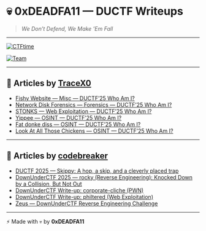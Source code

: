# 💀 0xDEADFA11 — DUCTF Writeups

> *We Don’t Defend, We Make ’Em Fall*

---

[![CTFtime](https://img.shields.io/badge/CTFtime-active-blue)](https://ctftime.org/team/379715) 

[![Team](https://img.shields.io/badge/Team-0xDEADFA11-red)](#)  

---

## 📘 Articles by [TraceX0](https://medium.com/@TraceX0/list/ductf-2025-writeups-by-tracex0-d77fc176214c)

- [Fishy Website — Misc — DUCTF’25 Who Am I?](https://medium.com/@TraceX0/fishy-website-misc-ductf25-who-am-i-35e4b893ad83)  
- [Network Disk Forensics — Forensics — DUCTF’25 Who Am I?](https://medium.com/@TraceX0/network-disk-forensics-forensics-ductf25-who-am-i-8f6307d889be)  
- [STONKS — Web Exploitation — DUCTF’25 Who Am I?](https://medium.com/@TraceX0/stonks-web-exploitation-ductf25-who-am-i-c31385c92cf7)  
- [Yippee — OSINT — DUCTF’25 Who Am I?](https://medium.com/@TraceX0/yippee-osint-ductf25-who-am-i-c69da8de91c7)  
- [Fat donke diss — OSINT — DUCTF’25 Who Am I?](https://medium.com/@TraceX0/fat-donke-diss-osint-ductf25-who-am-i-14bfa6443935)  
- [Look At All Those Chickens — OSINT — DUCTF’25 Who Am I?](https://medium.com/@TraceX0/look-at-all-those-chickens-osint-ductf25-who-am-i-99323f62e7a3)  

---

## 📘 Articles by [codebreaker](https://medium.com/@akash.gupta.contact)

- [DUCTF 2025 — Skippy: A hop, a skip, and a cleverly placed trap](https://medium.com/@akash.gupta.contact/ductf-2025-skippy-a-hop-a-skip-and-a-cleverly-placed-trap-435f248cdb82)  
- [DownUnderCTF 2025 — rocky (Reverse Engineering): Knocked Down by a Collision, But Not Out](https://medium.com/@akash.gupta.contact/downunderctf-2025-rocky-reverse-engineering-knocked-down-by-a-collision-but-not-out-75ee4644d17f)  
- [DownUnderCTF Write-up: corporate-cliche (PWN)](https://medium.com/@akash.gupta.contact/downunderctf-write-up-corporate-cliche-pwn-c27012ed6d8b)  
- [DownUnderCTF Write-up: philtered (Web Exploitation)](https://medium.com/@akash.gupta.contact/downunderctf-write-up-philtered-web-exploitation-91672b661d15)  
- [Zeus — DownUnderCTF Reverse Engineering Challenge](https://medium.com/@akash.gupta.contact/zeus-downunderctf-reverse-engineering-challenge-6a5f6f75f665)  

---

⚡ Made with 💀 by **0xDEADFA11**  
